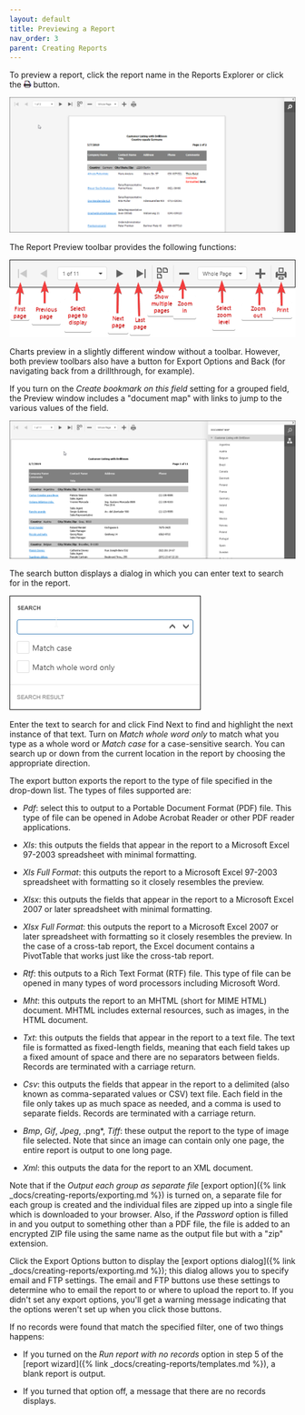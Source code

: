```yaml
---
layout: default
title: Previewing a Report
nav_order: 3
parent: Creating Reports
---
```

To preview a report, click the report name in the Reports Explorer or click the ![](/assets/images/printicon.png) button.

![](/assets/images/preview.png)

The Report Preview toolbar provides the following functions:

![](/assets/images/previewtoolbar.png)

Charts preview in a slightly different window without a toolbar. However, both preview toolbars also have a button for Export Options and Back (for navigating back from a drillthrough, for example).

If you turn on the *Create bookmark on this field* setting for a grouped field, the Preview window includes a "document map" with links to jump to the various values of the field.

![](/assets/images/previewdocmap.png)

The search button displays a dialog in which you can enter text to search for in the report.

![](/assets/images/previewsearch.png)

Enter the text to search for and click Find Next to find and highlight the next instance of that text. Turn on *Match whole word only* to match what you type as a whole word or *Match case* for a case-sensitive search. You can search up or down from the current location in the report by choosing the appropriate direction.

The export button exports the report to the type of file specified in the drop-down list. The types of files supported are:

* *Pdf*: select this to output to a Portable Document Format (PDF) file. This type of file can be opened in Adobe Acrobat Reader or other PDF reader applications.

* *Xls*: this outputs the fields that appear in the report to a Microsoft Excel 97-2003 spreadsheet with minimal formatting.

* *Xls Full Format*: this outputs the report to a Microsoft Excel 97-2003 spreadsheet with formatting so it closely resembles the preview.

* *Xlsx*: this outputs the fields that appear in the report to a Microsoft Excel 2007 or later spreadsheet with minimal formatting.

* *Xlsx Full Format*: this outputs the report to a Microsoft Excel 2007 or later spreadsheet with formatting so it closely resembles the preview. In the case of a cross-tab report, the Excel document contains a PivotTable that works just like the cross-tab report.

* *Rtf*: this outputs to a Rich Text Format (RTF) file. This type of file can be opened in many types of word processors including Microsoft Word.

* *Mht*: this outputs the report to an MHTML (short for MIME HTML) document. MHTML includes external resources, such as images, in the HTML document.

* *Txt*: this outputs the fields that appear in the report to a text file. The text file is formatted as fixed-length fields, meaning that each field takes up a fixed amount of space and there are no separators between fields. Records are terminated with a carriage return.

* *Csv*: this outputs the fields that appear in the report to a delimited (also known as comma-separated values or CSV) text file. Each field in the file only takes up as much space as needed, and a comma is used to separate fields. Records are terminated with a carriage return.

* *Bmp*,  *Gif*,  *Jpeg*,  .png*,  *Tiff*: these output the report to the type of image file selected. Note that since an image can contain only one page, the entire report is output to one long page.

* *Xml*: this outputs the data for the report to an XML document.

Note that if the *Output each group as separate file* [export option]({% link _docs/creating-reports/exporting.md %}) is turned on, a separate file for each group is created and the individual files are zipped up into a single file which is downloaded to your browser. Also, if the *Password* option is filled in and you output to something other than a PDF file, the file is added to an encrypted ZIP file using the same name as the output file but with a "zip" extension.

Click the Export Options button to display the [export options dialog]({% link _docs/creating-reports/exporting.md %}); this dialog allows you to specify email and FTP settings. The email and FTP buttons use these settings to determine who to email the report to or where to upload the report to. If you didn't set any export options, you'll get a warning message indicating that the options weren't set up when you click those buttons.

If no records were found that match the specified filter, one of two things happens:

* If you turned on the *Run report with no records* option in step 5 of the [report wizard]({% link _docs/creating-reports/templates.md %}), a blank report is output.

* If you turned that option off, a message that there are no records displays.

